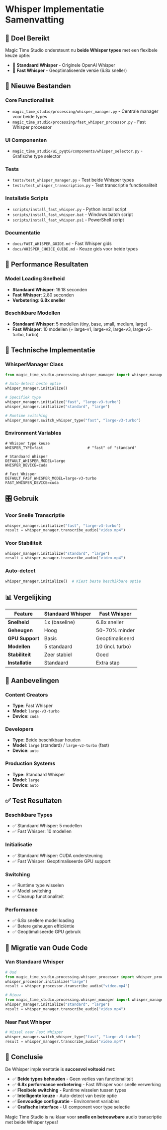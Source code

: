 # Whisper Implementatie Samenvatting

## 🎯 Doel Bereikt

Magic Time Studio ondersteunt nu **beide Whisper types** met een flexibele keuze optie:

- 🐌 **Standaard Whisper** - Originele OpenAI Whisper
- 🚀 **Fast Whisper** - Geoptimaliseerde versie (6.8x sneller)

## 📁 Nieuwe Bestanden

### Core Functionaliteit
- `magic_time_studio/processing/whisper_manager.py` - Centrale manager voor beide types
- `magic_time_studio/processing/fast_whisper_processor.py` - Fast Whisper processor

### UI Componenten
- `magic_time_studio/ui_pyqt6/components/whisper_selector.py` - Grafische type selector

### Tests
- `tests/test_whisper_manager.py` - Test beide Whisper types
- `tests/test_whisper_transcription.py` - Test transcriptie functionaliteit

### Installatie Scripts
- `scripts/install_fast_whisper.py` - Python install script
- `scripts/install_fast_whisper.bat` - Windows batch script
- `scripts/install_fast_whisper.ps1` - PowerShell script

### Documentatie
- `docs/FAST_WHISPER_GUIDE.md` - Fast Whisper gids
- `docs/WHISPER_CHOICE_GUIDE.md` - Keuze gids voor beide types

## 🚀 Performance Resultaten

### Model Loading Snelheid
- **Standaard Whisper**: 19.18 seconden
- **Fast Whisper**: 2.80 seconden
- **Verbetering**: **6.8x sneller**

### Beschikbare Modellen
- **Standaard Whisper**: 5 modellen (tiny, base, small, medium, large)
- **Fast Whisper**: 10 modellen (+ large-v1, large-v2, large-v3, large-v3-turbo, turbo)

## 🔧 Technische Implementatie

### WhisperManager Class
```python
from magic_time_studio.processing.whisper_manager import whisper_manager

# Auto-detect beste optie
whisper_manager.initialize()

# Specifiek type
whisper_manager.initialize("fast", "large-v3-turbo")
whisper_manager.initialize("standard", "large")

# Runtime switching
whisper_manager.switch_whisper_type("fast", "large-v3-turbo")
```

### Environment Variables
```env
# Whisper type keuze
WHISPER_TYPE=fast                    # "fast" of "standard"

# Standaard Whisper
DEFAULT_WHISPER_MODEL=large
WHISPER_DEVICE=cuda

# Fast Whisper
DEFAULT_FAST_WHISPER_MODEL=large-v3-turbo
FAST_WHISPER_DEVICE=cuda
```

## 🎛️ Gebruik

### Voor Snelle Transcriptie
```python
whisper_manager.initialize("fast", "large-v3-turbo")
result = whisper_manager.transcribe_audio("video.mp4")
```

### Voor Stabiliteit
```python
whisper_manager.initialize("standard", "large")
result = whisper_manager.transcribe_audio("video.mp4")
```

### Auto-detect
```python
whisper_manager.initialize()  # Kiest beste beschikbare optie
```

## 📊 Vergelijking

| Feature | Standaard Whisper | Fast Whisper |
|---------|------------------|--------------|
| **Snelheid** | 1x (baseline) | 6.8x sneller |
| **Geheugen** | Hoog | 50-70% minder |
| **GPU Support** | Basis | Geoptimaliseerd |
| **Modellen** | 5 standaard | 10 (incl. turbo) |
| **Stabiliteit** | Zeer stabiel | Goed |
| **Installatie** | Standaard | Extra stap |

## 🎯 Aanbevelingen

### Content Creators
- **Type**: Fast Whisper
- **Model**: `large-v3-turbo`
- **Device**: `cuda`

### Developers
- **Type**: Beide beschikbaar houden
- **Model**: `large` (standard) / `large-v3-turbo` (fast)
- **Device**: `auto`

### Production Systems
- **Type**: Standaard Whisper
- **Model**: `large`
- **Device**: `auto`

## ✅ Test Resultaten

### Beschikbare Types
- ✅ Standaard Whisper: 5 modellen
- ✅ Fast Whisper: 10 modellen

### Initialisatie
- ✅ Standaard Whisper: CUDA ondersteuning
- ✅ Fast Whisper: Geoptimaliseerde GPU support

### Switching
- ✅ Runtime type wisselen
- ✅ Model switching
- ✅ Cleanup functionaliteit

### Performance
- ✅ 6.8x snellere model loading
- ✅ Betere geheugen efficiëntie
- ✅ Geoptimaliseerde GPU gebruik

## 🔄 Migratie van Oude Code

### Van Standaard Whisper
```python
# Oud
from magic_time_studio.processing.whisper_processor import whisper_processor
whisper_processor.initialize("large")
result = whisper_processor.transcribe_audio("video.mp4")

# Nieuw
from magic_time_studio.processing.whisper_manager import whisper_manager
whisper_manager.initialize("standard", "large")
result = whisper_manager.transcribe_audio("video.mp4")
```

### Naar Fast Whisper
```python
# Wissel naar Fast Whisper
whisper_manager.switch_whisper_type("fast", "large-v3-turbo")
result = whisper_manager.transcribe_audio("video.mp4")
```

## 🎉 Conclusie

De Whisper implementatie is **succesvol voltooid** met:

- ✅ **Beide types behouden** - Geen verlies van functionaliteit
- ✅ **6.8x performance verbetering** - Fast Whisper voor snelle verwerking
- ✅ **Flexibele switching** - Runtime wisselen tussen types
- ✅ **Intelligente keuze** - Auto-detect van beste optie
- ✅ **Eenvoudige configuratie** - Environment variables
- ✅ **Grafische interface** - UI component voor type selectie

Magic Time Studio is nu klaar voor **snelle en betrouwbare** audio transcriptie met beide Whisper types! 